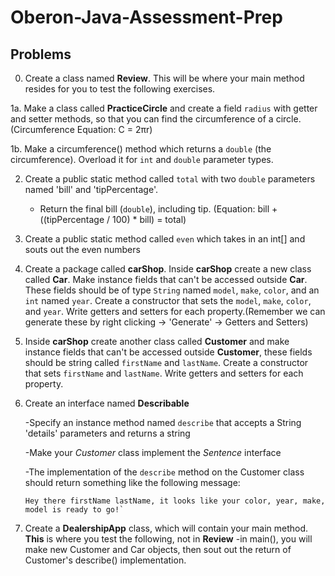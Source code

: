 # Oberon-Java-Assessment-Prep

## Problems

0. Create a class named **Review**. This will be where your main method resides for you to test the following exercises.

1a. Make a class called **PracticeCircle** and create a field `radius` with getter and setter methods, so that you can find the circumference of a circle.
   (Circumference Equation: C = 2πr)
   
1b. Make a circumference() method which returns a `double` (the circumference). Overload it for `int` and `double` parameter types.

2. Create a public static method called `total` with two `double` parameters named 'bill' and 'tipPercentage'. 
   - Return the final bill (`double`), including tip. (Equation: bill + ((tipPercentage / 100) * bill) = total)


3. Create a public static method called `even` which takes in an int[] and souts out the even numbers


4. Create a package called **carShop**. Inside **carShop** create a new class called **Car**. Make instance fields that can't be accessed outside **Car**.
   These fields should be of type `String` named `model`, `make`, `color`, and an `int` named `year`. Create a constructor that sets the `model`, `make`, `color`, and `year`. Write getters and setters for each property.(Remember we can generate these by right clicking -> 'Generate' -> Getters and Setters)
   

5. Inside **carShop** create another class called **Customer** and make instance fields that can't be accessed outside **Customer**,
   these fields should be string called `firstName` and `lastName`. Create a constructor that sets 
   `firstName` and `lastName`. Write getters and setters for each property.
   

6. Create an interface named **Describable**

    -Specify an instance method named `describe` that accepts a String 'details' parameters and returns a string

    -Make your *Customer* class implement the *Sentence* interface

    -The implementation of the `describe` method on the Customer class should return something like the following message: 
      ```
      Hey there firstName lastName, it looks like your color, year, make, model is ready to go!`
      ```
7. Create a **DealershipApp** class, which will contain your main method. **This** is where you test the following, not in **Review**
    -in main(), you will make new Customer and Car objects, then sout out the return of Customer's describe() implementation.
    

